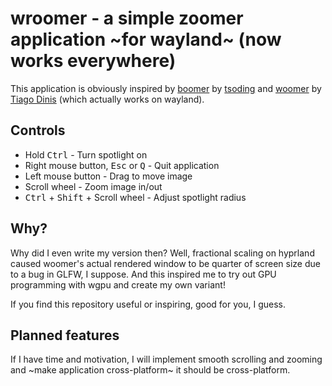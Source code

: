 # wroomer - a simple zoomer application ~for wayland~ (now works everywhere)

This application is obviously inspired by [boomer](https://github.com/tsoding/boomer) by [tsoding](https://github.com/tsoding) and [woomer](https://github.com/coffeeispower/woomer) by [Tiago Dinis](https://github.com/coffeeispower) (which actually works on wayland).

## Controls

- Hold <kbd>Ctrl</kbd> - Turn spotlight on
- Right mouse button, <kbd>Esc</kbd> or <kbd>Q</kbd> - Quit application
- Left mouse button - Drag to move image
- Scroll wheel - Zoom image in/out
- <kbd>Ctrl</kbd> + <kbd>Shift</kbd> + Scroll wheel - Adjust spotlight radius 

## Why?

Why did I even write my version then? Well, fractional scaling on hyprland caused woomer's actual rendered window to be quarter of screen size due to a bug in GLFW, I suppose. And this inspired me to try out GPU programming with wgpu and create my own variant!

If you find this repository useful or inspiring, good for you, I guess.

## Planned features

If I have time and motivation, I will implement smooth scrolling and zooming and ~make application cross-platform~ it should be cross-platform.
